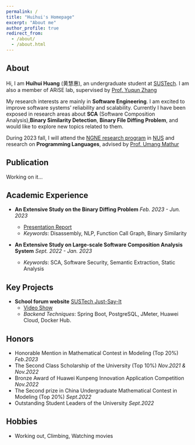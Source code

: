 ```yaml
---
permalink: /
title: "Huihui's Homepage"
excerpt: "About me"
author_profile: true
redirect_from: 
  - /about/
  - /about.html
---
```



## About

Hi, I am **Huihui Huang** (黄慧惠), an undergraduate student at [SUSTech](https://www.sustech.edu.cn/en/). I am also a member of ARiSE lab, supervised by [Prof. Yuqun Zhang](https://zhangyuqun.github.io/index.html)

My research interests are mainly in **Software Engineering**. I am excited to improve software systems’ reliability and scalability. Currently I have been exposed in research areas about **SCA** (Software Composition Analysis),**Binary Similarity Detection**, **Binary File Diffing Problem**, and would like to explore new topics related to them.

During 2023 fall, I will attend the [NGNE research program](https://www.nus.edu.sg/registrar/prospective-students/non-graduating/research) in [NUS](https://www.nus.edu.sg/) and research on **Programming Languages**, advised by [Prof. Umang Mathur](https://www.comp.nus.edu.sg/~umathur/)
## Publication

Working on it...

## Academic Experience
- **An Extensive Study on the Binary Diffing Problem** *Feb. 2023 - Jun. 2023*
  - [Presentation Report](https://huihuihuang.top/files/binary_diffing_report.pdf)
  - *Keywords*: Disassembly, NLP, Function Call Graph, Binary Similarity 

- **An Extensive Study on Large-scale Software Composition Analysis System** *Sept. 2022 - Jan. 2023*
  - *Keywords*: SCA, Software Security, Semantic Extraction, Static Analysis

## Key Projects

- **School forum website** [SUSTech Just-Say-It](https://sus-tech-say-it-frontend-pehx.vercel.app/)
  - [Video Show](https://www.bilibili.com/video/BV1ts4y1k74Y/)
  - *Backend Techniques*: Spring Boot, PostgreSQL, JMeter, Huawei Cloud, Docker Hub.

## Honors

- Honorable Mention in Mathematical Contest in Modeling (Top 20%) *Feb.2023*
- The Second Class Scholarship of the University (Top 10%) *Nov.2021 & Nov.2022*
- Bronze Award of Huawei Kunpeng Innovation Application Competition *Nov.2022*
- The Second prize in China Undergraduate Mathematical Contest in Modeling (Top 20%) *Sept.2022*
- Outstanding Student Leaders of the University *Sept.2022*


## Hobbies

- Working out, Climbing, Watching movies



